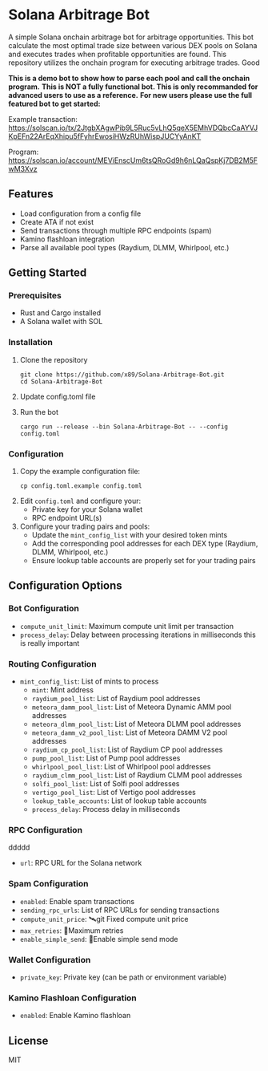 # Solana  Arbitrage Bot
A simple Solana onchain arbitrage bot for arbitrage opportunities. This bot calculate the most optimal trade size between various DEX pools on Solana and executes trades when profitable opportunities are found. This repository utilizes the onchain program for executing arbitrage trades.
Good

**This is a demo bot to show how to parse each pool and call the onchain program.**
**This is NOT a fully functional bot. This is only recommanded for advanced users to use as a reference.**
**For new users please use the full featured bot to get started:**

Example transaction:
https://solscan.io/tx/2JtgbXAgwPib9L5Ruc5vLhQ5qeX5EMhVDQbcCaAYVJKpEFn22ArEqXhipu5fFyhrEwosiHWzRUhWispJUCYyAnKT

Program:
https://solscan.io/account/MEViEnscUm6tsQRoGd9h6nLQaQspKj7DB2M5FwM3Xvz

## Features

- Load configuration from a config file
- Create ATA if not exist
- Send transactions through multiple RPC endpoints (spam)
- Kamino flashloan integration
- Parse all available pool types (Raydium, DLMM, Whirlpool, etc.)



## Getting Started

### Prerequisites

- Rust and Cargo installed
- A Solana wallet with SOL

### Installation

1. Clone the repository

   ```
   git clone https://github.com/x89/Solana-Arbitrage-Bot.git
   cd Solana-Arbitrage-Bot
   ```

2. Update config.toml file

3. Run the bot
   ```
   cargo run --release --bin Solana-Arbitrage-Bot -- --config config.toml
   ```

### Configuration

1. Copy the example configuration file:
   ```
   cp config.toml.example config.toml
   ```
2. Edit `config.toml` and configure your:
   - Private key for your Solana wallet
   - RPC endpoint URL(s)
3. Configure your trading pairs and pools:
   - Update the `mint_config_list` with your desired token mints
   - Add the corresponding pool addresses for each DEX type (Raydium, DLMM, Whirlpool, etc.)
   - Ensure lookup table accounts are properly set for your trading pairs

## Configuration Options

### Bot Configuration

- `compute_unit_limit`: Maximum compute unit limit per transaction
- `process_delay`: Delay between processing iterations in milliseconds
this is really important
    
### Routing Configuration
       
- `mint_config_list`: List of mints to process
  - `mint`: Mint address
  - `raydium_pool_list`: List of Raydium pool addresses
  - `meteora_damm_pool_list`: List of Meteora Dynamic AMM pool addresses
  - `meteora_dlmm_pool_list`: List of Meteora DLMM pool addresses
  - `meteora_damm_v2_pool_list`: List of Meteora DAMM V2 pool addresses
  - `raydium_cp_pool_list`: List of Raydium CP pool addresses
  - `pump_pool_list`: List of Pump pool addresses
  - `whirlpool_pool_list`: List of Whirlpool pool addresses
  - `raydium_clmm_pool_list`: List of Raydium CLMM pool addresses
  - `solfi_pool_list`: List of Solfi pool addresses
  - `vertigo_pool_list`: List of Vertigo pool addresses
  - `lookup_table_accounts`: List of lookup table accounts
  - `process_delay`: Process delay in milliseconds
     
### RPC Configuration
ddddd

- `url`: RPC URL for the Solana network

### Spam Configuration

- `enabled`: Enable spam transactions
- `sending_rpc_urls`: List of RPC URLs for sending transactions
- `compute_unit_price`: 🛰git Fixed compute unit price
- `max_retries`: 🥇Maximum retries
- `enable_simple_send`: 🧶Enable simple send mode

### Wallet Configuration

- `private_key`: Private key (can be path or environment variable)

### Kamino Flashloan Configuration

- `enabled`: Enable Kamino flashloan

## License

MIT
